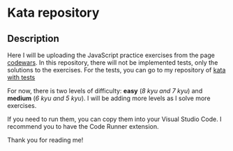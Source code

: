 # Kata repository
## Description

Here I will be uploading the JavaScript practice exercises from the page [codewars](https://www.codewars.com/). In this repository, there will not be implemented tests, only the solutions to the exercises. For the tests, you can go to my repository of [kata with tests](https://github.com/estefaniaramirezmnt/Katas-with-tests)

For now, there is two levels of difficulty: **easy** (*8 kyu and 7 kyu*) and **medium** (*6 kyu and 5 kyu*). I will be adding more levels as I solve more exercises.

If you need to run them, you can copy them into your Visual Studio Code. I recommend you to have the Code Runner extension.

Thank you for reading me!